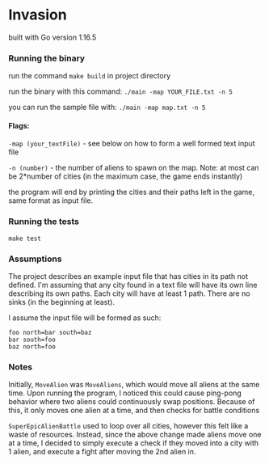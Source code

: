 # Invasion 
built with Go version 1.16.5

### Running the binary

run the command `make build` in project directory

run the binary with this command:
`./main -map YOUR_FILE.txt -n 5`

you can run the sample file with:
`./main -map map.txt -n 5`

#### Flags:
`-map (your_textFile)` - see below on how to form a well formed text input file

`-n (number)` - the number of aliens to spawn on the map. Note: at most can be 2*number of cities (in the maximum case, the game ends instantly)

the program will end by printing the cities and their paths left in the game, same format as input file.

### Running the tests
`make test`

### Assumptions
The project describes an example input file that has cities in its path not defined. I'm assuming that any city found
in a text file will have its own line describing its own paths. Each city will have at least 1 path. There are no sinks (in the beginning at least).

I assume the input file will be formed as such:
```
foo north=bar south=baz
bar south=foo
baz north=foo
```

### Notes
Initially, `MoveAlien` was `MoveAliens`, which would move all aliens at the same time.
Upon running the program, I noticed this could cause ping-pong behavior where two aliens could continuously swap positions.
Because of this, it only moves one alien at a time, and then checks for battle conditions

`SuperEpicAlienBattle` used to loop over all cities, however this felt like a waste of resources. Instead, since the above change
made aliens move one at a time, I decided to simply execute a check if they moved into a city with 1 alien, and execute
a fight after moving the 2nd alien in.
